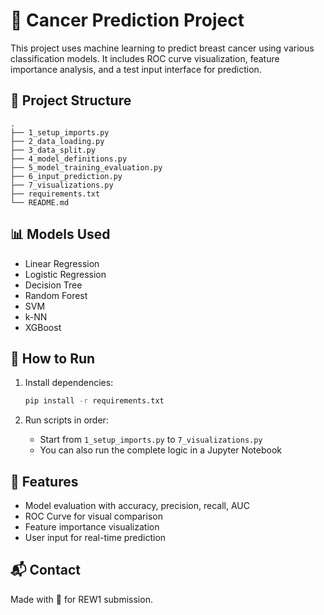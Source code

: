 # 🧬 Cancer Prediction Project

This project uses machine learning to predict breast cancer using various classification models. It includes ROC curve visualization, feature importance analysis, and a test input interface for prediction.

## 📂 Project Structure

```
.
├── 1_setup_imports.py
├── 2_data_loading.py
├── 3_data_split.py
├── 4_model_definitions.py
├── 5_model_training_evaluation.py
├── 6_input_prediction.py
├── 7_visualizations.py
├── requirements.txt
└── README.md
```

## 📊 Models Used

- Linear Regression
- Logistic Regression
- Decision Tree
- Random Forest
- SVM
- k-NN
- XGBoost

## 🚀 How to Run

1. Install dependencies:
    ```bash
    pip install -r requirements.txt
    ```

2. Run scripts in order:
    - Start from `1_setup_imports.py` to `7_visualizations.py`
    - You can also run the complete logic in a Jupyter Notebook

## 🔮 Features

- Model evaluation with accuracy, precision, recall, AUC
- ROC Curve for visual comparison
- Feature importance visualization
- User input for real-time prediction

## 📬 Contact

Made with 💙 for REW1 submission.
